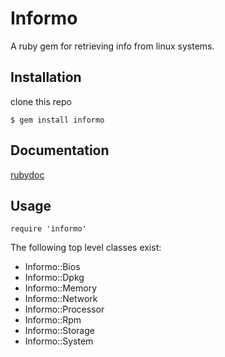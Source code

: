 # Informo 

A ruby gem for retrieving info from linux systems.

## Installation

clone this repo

```
$ gem install informo
```

## Documentation

[rubydoc](http://rubydoc.info/github/jeviolle/informo/)

## Usage

```
require 'informo'
```

The following top level classes exist:

- Informo::Bios
- Informo::Dpkg
- Informo::Memory
- Informo::Network
- Informo::Processor
- Informo::Rpm
- Informo::Storage
- Informo::System


